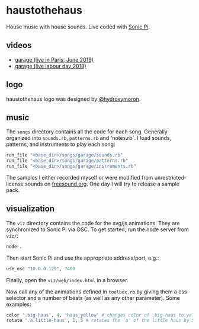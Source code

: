 # haustothehaus
House music with house sounds. Live coded with [Sonic Pi](https://sonic-pi.net/).

## videos
* [garage (live in Paris, June 2019)](https://youtu.be/o-vcgoDpCZw)
* [garage (live labour day 2018)](https://youtu.be/KhOGhzWaOqc)

## logo
haustothehaus logo was designed by [@hydroxymoron](https://github.com/hydroxymoron).

## music
The `songs` directory contains all the code for each song. Generally organized into `sounds.rb`, `patterns.rb` and 'notes.rb`. I load sounds, patterns, and instruments to play each song:

``` ruby
run_file "<base_dir>/songs/garage/sounds.rb"
run_file "<base_dir>/songs/garage/patterns.rb"
run_file "<base_dir>/songs/garage/instruments.rb"
```

The samples I either recorded myself or were modified from unrestricted-license sounds on [freesound.org](www.freesound.org). One day I will try to release a sample pack.

## visualization

The `viz` directory contains the code for the svg/js animations. They are synchronized to Sonic Pi via OSC. To get started, run the node server from `viz/`:

``` bash
node .
```

Then start Sonic Pi and use the appropriate address/port, e.g.:

``` ruby
use_osc "10.0.0.129", 7400
```

Finally, open the `viz/web/index.html` in a browser.

Now call any of the animations defined in `toolbox.rb` by giving them a css selector and a number of beats (as well as any other parameter). Some examples:

``` ruby
color '.big-haus', 4, 'haus_yellow' # changes color of .big-haus to yellow in 4 beats
rotate '.a.little-haus', 1, 5 # rotates the 'a' of the little haus by 5 degrees in 1 beat
```
